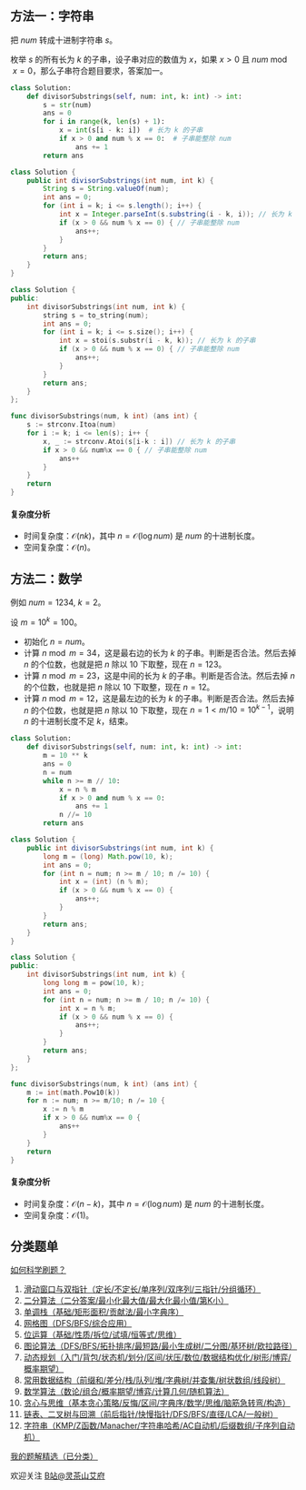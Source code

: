 ## 方法一：字符串

把 $\textit{num}$ 转成十进制字符串 $s$。

枚举 $s$ 的所有长为 $k$ 的子串，设子串对应的数值为 $x$，如果 $x>0$ 且 $\textit{num}\bmod x = 0$，那么子串符合题目要求，答案加一。

```py [sol-Python3]
class Solution:
    def divisorSubstrings(self, num: int, k: int) -> int:
        s = str(num)
        ans = 0
        for i in range(k, len(s) + 1):
            x = int(s[i - k: i])  # 长为 k 的子串
            if x > 0 and num % x == 0:  # 子串能整除 num 
                ans += 1
        return ans
```

```java [sol-Java]
class Solution {
    public int divisorSubstrings(int num, int k) {
        String s = String.valueOf(num);
        int ans = 0;
        for (int i = k; i <= s.length(); i++) {
            int x = Integer.parseInt(s.substring(i - k, i)); // 长为 k 的子串
            if (x > 0 && num % x == 0) { // 子串能整除 num
                ans++;
            }
        }
        return ans;
    }
}
```

```cpp [sol-C++]
class Solution {
public:
    int divisorSubstrings(int num, int k) {
        string s = to_string(num);
        int ans = 0;
        for (int i = k; i <= s.size(); i++) {
            int x = stoi(s.substr(i - k, k)); // 长为 k 的子串
            if (x > 0 && num % x == 0) { // 子串能整除 num
                ans++;
            }
        }
        return ans;
    }
};
```

```go [sol-Go]
func divisorSubstrings(num, k int) (ans int) {
    s := strconv.Itoa(num)
    for i := k; i <= len(s); i++ {
        x, _ := strconv.Atoi(s[i-k : i]) // 长为 k 的子串
        if x > 0 && num%x == 0 { // 子串能整除 num 
            ans++
        }
    }
    return
}
```

#### 复杂度分析

- 时间复杂度：$\mathcal{O}(nk)$，其中 $n=\mathcal{O}(\log \textit{num})$ 是 $\textit{num}$ 的十进制长度。
- 空间复杂度：$\mathcal{O}(n)$。

## 方法二：数学

例如 $\textit{num}=1234,\ k=2$。

设 $m=10^k=100$。

- 初始化 $n=\textit{num}$。
- 计算 $n\bmod m = 34$，这是最右边的长为 $k$ 的子串。判断是否合法。然后去掉 $n$ 的个位数，也就是把 $n$ 除以 $10$ 下取整，现在 $n = 123$。
- 计算 $n\bmod m = 23$，这是中间的长为 $k$ 的子串。判断是否合法。然后去掉 $n$ 的个位数，也就是把 $n$ 除以 $10$ 下取整，现在 $n = 12$。
- 计算 $n\bmod m = 12$，这是最左边的长为 $k$ 的子串。判断是否合法。然后去掉 $n$ 的个位数，也就是把 $n$ 除以 $10$ 下取整，现在 $n = 1 < m/10 = 10^{k-1}$，说明 $n$ 的十进制长度不足 $k$，结束。

```py [sol-Python3]
class Solution:
    def divisorSubstrings(self, num: int, k: int) -> int:
        m = 10 ** k
        ans = 0
        n = num
        while n >= m // 10:
            x = n % m
            if x > 0 and num % x == 0:
                ans += 1
            n //= 10
        return ans
```

```java [sol-Java]
class Solution {
    public int divisorSubstrings(int num, int k) {
        long m = (long) Math.pow(10, k);
        int ans = 0;
        for (int n = num; n >= m / 10; n /= 10) {
            int x = (int) (n % m);
            if (x > 0 && num % x == 0) {
                ans++;
            }
        }
        return ans;
    }
}
```

```cpp [sol-C++]
class Solution {
public:
    int divisorSubstrings(int num, int k) {
        long long m = pow(10, k);
        int ans = 0;
        for (int n = num; n >= m / 10; n /= 10) {
            int x = n % m;
            if (x > 0 && num % x == 0) {
                ans++;
            }
        }
        return ans;
    }
};
```

```go [sol-Go]
func divisorSubstrings(num, k int) (ans int) {
    m := int(math.Pow10(k))
    for n := num; n >= m/10; n /= 10 {
        x := n % m
        if x > 0 && num%x == 0 {
            ans++
        }
    }
    return
}
```

#### 复杂度分析

- 时间复杂度：$\mathcal{O}(n-k)$，其中 $n=\mathcal{O}(\log \textit{num})$ 是 $\textit{num}$ 的十进制长度。
- 空间复杂度：$\mathcal{O}(1)$。

## 分类题单

[如何科学刷题？](https://leetcode.cn/circle/discuss/RvFUtj/)

1. [滑动窗口与双指针（定长/不定长/单序列/双序列/三指针/分组循环）](https://leetcode.cn/circle/discuss/0viNMK/)
2. [二分算法（二分答案/最小化最大值/最大化最小值/第K小）](https://leetcode.cn/circle/discuss/SqopEo/)
3. [单调栈（基础/矩形面积/贡献法/最小字典序）](https://leetcode.cn/circle/discuss/9oZFK9/)
4. [网格图（DFS/BFS/综合应用）](https://leetcode.cn/circle/discuss/YiXPXW/)
5. [位运算（基础/性质/拆位/试填/恒等式/思维）](https://leetcode.cn/circle/discuss/dHn9Vk/)
6. [图论算法（DFS/BFS/拓扑排序/最短路/最小生成树/二分图/基环树/欧拉路径）](https://leetcode.cn/circle/discuss/01LUak/)
7. [动态规划（入门/背包/状态机/划分/区间/状压/数位/数据结构优化/树形/博弈/概率期望）](https://leetcode.cn/circle/discuss/tXLS3i/)
8. [常用数据结构（前缀和/差分/栈/队列/堆/字典树/并查集/树状数组/线段树）](https://leetcode.cn/circle/discuss/mOr1u6/)
9. [数学算法（数论/组合/概率期望/博弈/计算几何/随机算法）](https://leetcode.cn/circle/discuss/IYT3ss/)
10. [贪心与思维（基本贪心策略/反悔/区间/字典序/数学/思维/脑筋急转弯/构造）](https://leetcode.cn/circle/discuss/g6KTKL/)
11. [链表、二叉树与回溯（前后指针/快慢指针/DFS/BFS/直径/LCA/一般树）](https://leetcode.cn/circle/discuss/K0n2gO/)
12. [字符串（KMP/Z函数/Manacher/字符串哈希/AC自动机/后缀数组/子序列自动机）](https://leetcode.cn/circle/discuss/SJFwQI/)

[我的题解精选（已分类）](https://github.com/EndlessCheng/codeforces-go/blob/master/leetcode/SOLUTIONS.md)

欢迎关注 [B站@灵茶山艾府](https://space.bilibili.com/206214)

